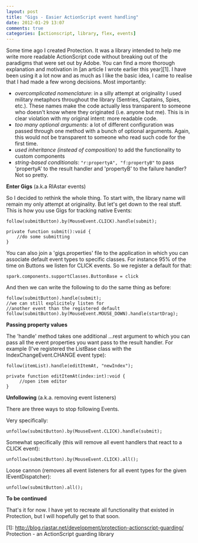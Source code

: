 ```yaml
---
layout: post
title: "Gigs - Easier ActionScript event handling"
date: 2012-01-29 13:07
comments: true
categories: [actionscript, library, flex, events]
---
```


Some time ago I created Protection. It was a library intended to help me write more readable ActionScript code without
breaking out of the paradigms that were set out by Adobe. You can find a more thorough explanation and motivation in
[an article I wrote earlier this year][1]. I have been using it a lot now and as much as I like the basic idea, I came
to realise that I had made a few wrong decisions. Most importantly:

 - _overcomplicated nomenclature_: in a silly attempt at originality I used military metaphors throughout the library
 (Sentries, Captains, Spies, etc.). These names make the code actually less transparent to someone who doesn't know
 where they originated (i.e. anyone but me). This is in clear violation with my original intent: more readable code.
 - _too many optional arguments_: a lot of different configuration was passed through one method with a bunch of
 optional arguments. Again, this would not be transparent to someone who read such code for the first time.
 - _used inheritance (instead of composition)_ to add the functionality to custom components
 - _string-based conditionals_: `"r:propertyA", "f:propertyB"` to pass 'propertyA' to the result handler and 'propertyB'
 to the failure handler? Not so pretty.

**Enter Gigs** (a.k.a RIAstar events)

So I decided to rethink the whole thing. To start with, the library name will remain my only attempt at originality.
But let's get down to the real stuff. This is how you use Gigs for tracking native Events:

``` actionscript3
follow(submitButton).by(MouseEvent.CLICK).handle(submit);

private function submit():void {
    //do some submitting
}
```

You can also join a 'gigs.properties' file to the application in which you can associate default event types to specific
classes. For instance 95% of the time on Buttons we listen for CLICK events. So we register a default for that:

``` properties
spark.components.supportClasses.ButtonBase = click
```

And then we can write the following to do the same thing as before:
``` actionscript3
follow(submitButton).handle(submit);
//we can still explicitely listen for
//another event than the registered default
follow(submitButton).by(MouseEvent.MOUSE_DOWN).handle(startDrag);
```


**Passing property values**

The 'handle' method takes one additional ...rest argument to which you can pass all the event properties you want pass
to the result handler. For example (I've registered the ListBase class with the IndexChangeEvent.CHANGE event type):

``` actionscript3
follow(itemList).handle(editItemAt, "newIndex");

private function editItemAt(index:int):void {
     //open item editor
}
```


**Unfollowing** (a.k.a. removing event listeners)

There are three ways to stop following Events.

Very specifically:
``` actionscript3
unfollow(submitButton).by(MouseEvent.CLICK).handle(submit);
```


Somewhat specifically (this will remove all event handlers that react to a CLICK event):
``` actionscript3
unfollow(submitButton).by(MouseEvent.CLICK).all();
```


Loose cannon (removes all event listeners for all event types for the given IEventDispatcher):
``` actionscript3
unfollow(submitButton).all();
```


**To be continued**

That's it for now. I have yet to recreate all functionality that existed in Protection, but I will hopefully get to
that soon.

[1]: http://blog.riastar.net/development/protection-actionscript-guarding/ Protection - an ActionScript guarding library
